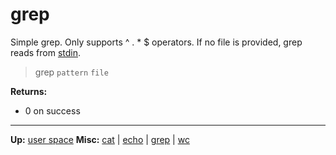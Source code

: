 # grep

Simple grep. Only supports ^ . * $ operators.
If no file is provided, grep reads from [stdin](../../misc/stdio.md).

> grep `pattern` `file`

**Returns:**
- 0 on success

---
**Up:** [user space](../userspace.md)
**Misc:** [cat](cat.md) | [echo](echo.md) | [grep](grep.md) | [wc](wc.md)
